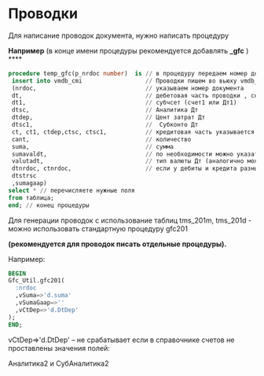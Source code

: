 # Проводки

  
Для написание проводок документа, нужно написать процедуру

**Например** \(в конце имени процедуры рекомендуется добавлять  **\_gfc** \) ****

```sql
procedure temp_gfc(p_nrdoc number)  is // в процедуру передаем номер документа
 insert into vmdb_cmi                  // Проводки пишем во вьюху vmdb_cmi, а читаем из vmdb_cmr
 (nrdoc,                               // указываем номер документа   
 dt,                                   // дебетовая часть проводки , сначала указывается счет (счет или Дт)
 dt1,                                  // субчсет (счет1 или Дт1) 
 dtsc,                                 // Аналитика Дт
 dtdep,                                // Цент затрат Дт
 dtsc1,                                //  Субконто Дт
 ct, ct1, ctdep,ctsc, ctsc1,           // кредитовая часть указывается аналогичным образом
 cant,                                 // количество
 suma,                                 // сумма  
 sumavaldt,                            // по необходимости можно указать сумму в валюте Дт  
 valutadt,                             // тип валюты Дт (аналогично можно указать Кт часть)     
 dtnrdoc, ctnrdoc,                     // если у дебиты и кредита разные nrdoc (по необходимости)
 dtstrsc
 ,sumagaap)      
select * // перечисляете нужные поля
from таблица;
end; // конец процедуры         
```

Для генерации проводок с использование таблиц tms\_201m, tms\_201d - можно использовать стандартную процедуру gfc201

**\(рекомендуется для проводок писать отдельные процедуры\).**

Например:  

```sql
BEGIN
Gfc_Util.gfc201(
  :nrdoc
  ,vSuma=>'d.suma'
  ,vSumaGaap=>''
  ,vCtDep=>'d.DtDep'
);
END;
```

vCtDep=&gt;'d.DtDep' – не срабатывает если в справочнике счетов не проставлены значения полей:

Аналитика2 и СубАналитика2

